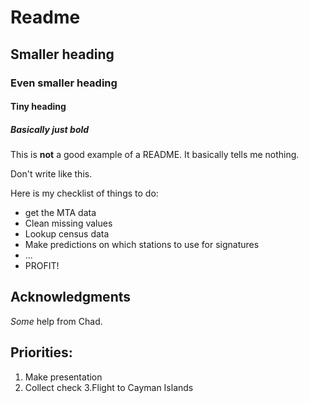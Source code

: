 # Readme

## Smaller heading

### Even smaller heading

#### Tiny heading

##### Basically just bold

This is **not** a good example of a README.
It basically tells me nothing.

Don't write like this.

Here is my checklist of things to do:
* get the MTA data
* Clean missing values
* Lookup census data
* Make predictions on which stations to use for signatures
* ...
* PROFIT!

## Acknowledgments

*Some* help from Chad.

## Priorities:
1. Make presentation
2. Collect check
3.Flight to Cayman Islands

